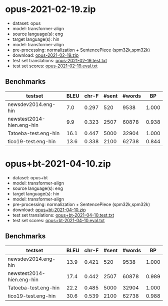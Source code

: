 # opus-2021-02-19.zip

* dataset: opus
* model: transformer-align
* source language(s): eng
* target language(s): hin
* model: transformer-align
* pre-processing: normalization + SentencePiece (spm32k,spm32k)
* download: [opus-2021-02-19.zip](https://object.pouta.csc.fi/Tatoeba-MT-models/eng-hin/opus-2021-02-19.zip)
* test set translations: [opus-2021-02-19.test.txt](https://object.pouta.csc.fi/Tatoeba-MT-models/eng-hin/opus-2021-02-19.test.txt)
* test set scores: [opus-2021-02-19.eval.txt](https://object.pouta.csc.fi/Tatoeba-MT-models/eng-hin/opus-2021-02-19.eval.txt)

## Benchmarks

| testset | BLEU  | chr-F | #sent | #words | BP |
|---------|-------|-------|-------|--------|----|
| newsdev2014.eng-hin 	| 7.0 	| 0.297 	| 520 	| 9538 	| 1.000 |
| newstest2014-hien.eng-hin 	| 9.9 	| 0.323 	| 2507 	| 60878 	| 0.938 |
| Tatoeba-test.eng-hin 	| 16.1 	| 0.447 	| 5000 	| 32904 	| 1.000 |
| tico19-test.eng-hin 	| 13.6 	| 0.338 	| 2100 	| 62738 	| 0.844 |


# opus+bt-2021-04-10.zip

* dataset: opus+bt
* model: transformer-align
* source language(s): eng
* target language(s): hin
* model: transformer-align
* pre-processing: normalization + SentencePiece (spm32k,spm32k)
* download: [opus+bt-2021-04-10.zip](https://object.pouta.csc.fi/Tatoeba-MT-models/eng-hin/opus+bt-2021-04-10.zip)
* test set translations: [opus+bt-2021-04-10.test.txt](https://object.pouta.csc.fi/Tatoeba-MT-models/eng-hin/opus+bt-2021-04-10.test.txt)
* test set scores: [opus+bt-2021-04-10.eval.txt](https://object.pouta.csc.fi/Tatoeba-MT-models/eng-hin/opus+bt-2021-04-10.eval.txt)

## Benchmarks

| testset | BLEU  | chr-F | #sent | #words | BP |
|---------|-------|-------|-------|--------|----|
| newsdev2014.eng-hin 	| 13.9 	| 0.421 	| 520 	| 9538 	| 1.000 |
| newstest2014-hien.eng-hin 	| 17.4 	| 0.442 	| 2507 	| 60878 	| 0.989 |
| Tatoeba-test.eng-hin 	| 22.2 	| 0.485 	| 5000 	| 32904 	| 1.000 |
| tico19-test.eng-hin 	| 30.6 	| 0.539 	| 2100 	| 62738 	| 0.988 |

